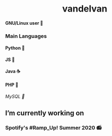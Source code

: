 <h1 align="center"> vandelvan </h1>

#### GNU/Linux user 🐧 
### Main Languages
#### Python 🐍
#### JS 🤖
#### Java ☕
#### PHP 🐘
###### MySQL 🐬
## I’m currently working on
### Spotify's #Ramp_Up! Summer 2020 📻
<!--
**vandelvan/vandelvan** is a ✨ _special_ ✨ repository because its `README.md` (this file) appears on your GitHub profile.

Here are some ideas to get you started:

- 🔭 I’m currently working on ...
- 🌱 I’m currently learning ...
- 👯 I’m looking to collaborate on ...
- 🤔 I’m looking for help with ...
- 💬 Ask me about ...
- 📫 How to reach me: ...
- 😄 Pronouns: ...
- ⚡ Fun fact: ...
-->
